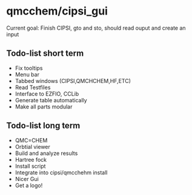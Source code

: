 qmcchem/cipsi_gui
===========

Current goal: Finish CIPSI, gto and sto, should read ouput and create an input

## Todo-list short term

* Fix tooltips
* Menu bar
* Tabbed windows (CIPSI,QMCHCHEM,HF,ETC)
* Read Testfiles
* Interface to EZFIO, CCLib
* Generate table automatically
* Make all parts modular



## Todo-list long term

* QMC=CHEM
* Orbtial viewer
* Build and analyze results
* Hartree fock
* Install script
* Integrate into cipsi/qmcchehm install
* Nicer Gui
* Get a logo!
